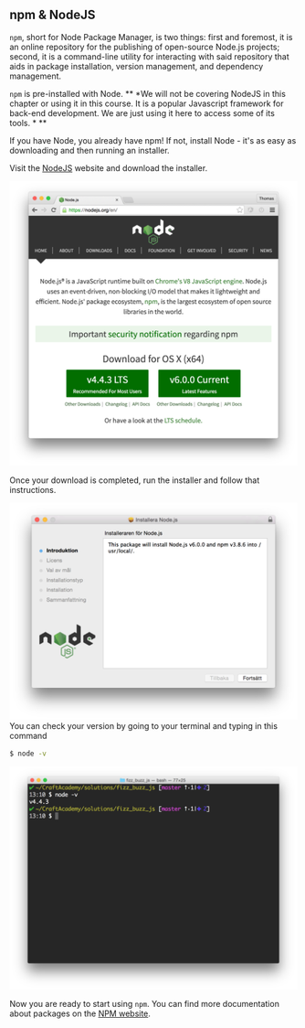 ## npm & NodeJS

`npm`, short for Node Package Manager, is two things: first and foremost, it is an online repository for the publishing of open-source Node.js projects; second, it is a command-line utility for interacting with said repository that aids in package installation, version management, and dependency management. 

`npm` is pre-installed with Node. ** *We will not be covering NodeJS in this chapter or using it in this course. It is a popular Javascript framework for back-end development. We are just using it here to access some of its tools. * **

If you have Node, you already have npm! If not, install Node - it's as easy as downloading and then running an installer.

Visit the [NodeJS](https://nodejs.org/en/) website and download the installer.

![](/images/node_js_website.png)

Once your download is completed, run the installer and follow that instructions. 

![](/images/node_js_install_dialog.png)
You can check your version by going to your terminal and typing in this command 
```bash
$ node -v
```
![](/images/node_js_version_right.png)

Now you are ready to start using `npm`. You can find more documentation about packages on the [NPM website](https://www.npmjs.com/npm/open-source). 




